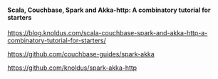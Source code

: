 #### Scala, Couchbase, Spark and Akka-http: A combinatory tutorial for starters

<https://blog.knoldus.com/scala-couchbase-spark-and-akka-http-a-combinatory-tutorial-for-starters/>


<https://github.com/couchbase-guides/spark-akka>

<https://github.com/knoldus/spark-akka-http>